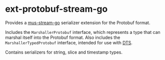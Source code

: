 # ext-protobuf-stream-go
Provides a [mus-stream-go](https://github.com/mus-format/mus-go) serializer 
extension for the Protobuf format.

Includes the `MarshallerProtobuf` interface, which represents a type that can 
marshal itself into the Protobuf format. Also includes the `MarshallerTypedProtobuf` 
interface, intended for use with [DTS](https://github.com/mus-format/mus-stream-dts-go).

Contains serializers for string, slice and timestamp types.